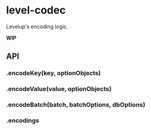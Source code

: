 
# level-codec

Levelup's encoding logic.

__WIP__

## API

### .encodeKey(key, optionObjects)
### .encodeValue(value, optionObjects)
### .encodeBatch(batch, batchOptions, dbOptions)
### .encodings
